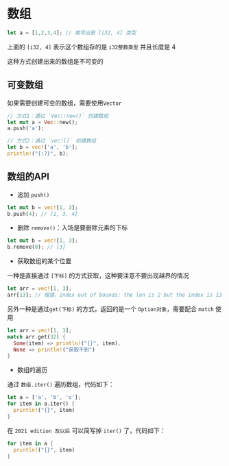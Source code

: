# 数组

```rust
let a = [1,2,3,4]; // 推导出是 [i32, 4] 类型
```

上面的 `[i32, 4]` 表示这个数组存的是 `i32整数类型` 并且长度是 4

这种方式创建出来的数组是不可变的

## 可变数组

如果需要创建可变的数组，需要使用`Vector`

```rust
// 方式1：通过 `Vec::new()` 创建数组
let mut a = Vec::new();
a.push('a');

// 方式2：通过 `vec![]` 创建数组
let b = vec!['a', 'b'];
println!("{:?}", b);
```

## 数组的API

- 追加 `push()`

```rust
let mut b = vec![1, 3];
b.push(4); // [1, 3, 4]
```

- 删除 `remove()`：入场是要删除元素的下标

```rust
let mut b = vec![1, 3];
b.remove(0); // [3]
```

- 获取数组的某个位置

一种是直接通过 `[下标]` 的方式获取，这种要注意不要出现越界的情况

```rust
let arr = vec![1, 3];
arr[13]; // 报错，index out of bounds: the len is 2 but the index is 13
```

另外一种是通过`get(下标)` 的方式，返回的是一个 `Option对象`，需要配合 `match` 使用

```rust
let arr = vec![1, 3];
match arr.get(32) {
  Some(item) => println!("{}", item),
  None => println!("获取不到")
}
```

* 数组的遍历

通过 `数组.iter()` 遍历数组，代码如下：

```rust
let a = ['a', 'b', 'c'];
for item in a.iter() {
  println!("{}", item)
}
```

在 `2021 edition 及以后` 可以简写掉 `iter()` 了，代码如下：

```rust
for item in a {
  println!("{}", item)
}
```

## 
